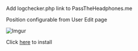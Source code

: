 Add logchecker.php link to PassTheHeadphones.me

Position configurable from User Edit page

![Imgur](http://i.imgur.com/Nm3LXaJ.png)

Click [here](https://github.com/SavageCore/pth-logchecker-link/raw/master/src/pth-logchecker-link.user.js) to install
